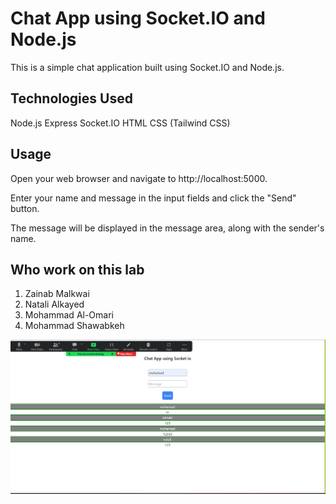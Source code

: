 # Chat App using Socket.IO and Node.js

This is a simple chat application built using Socket.IO and Node.js.

## Technologies Used

Node.js
Express
Socket.IO
HTML
CSS (Tailwind CSS)

## Usage

Open your web browser and navigate to http://localhost:5000.

Enter your name and message in the input fields and click the "Send" button.

The message will be displayed in the message area, along with the sender's name.

## Who work on this lab

1. Zainab Malkwai
2. Natali Alkayed
3. Mohammad Al-Omari
4. Mohammad Shawabkeh

![lab14](./lab14.png)